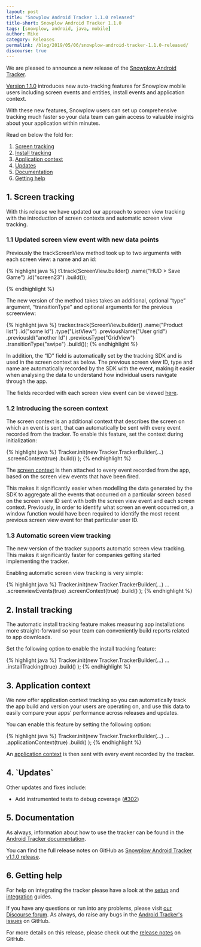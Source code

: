 ```yaml
---
layout: post
title: "Snowplow Android Tracker 1.1.0 released"
title-short: Snowplow Android Tracker 1.1.0
tags: [snowplow, android, java, mobile]
author: Mike
category: Releases
permalink: /blog/2019/05/06/snowplow-android-tracker-1.1.0-released/
discourse: true
---
```


We are pleased to announce a new release of the [Snowplow Android Tracker][repo].

[Version 1.1.0][release-notes] introduces new auto-tracking features for Snowplow mobile users including screen events and entities, install events and application context.

With these new features, Snowplow users can set up comprehensive tracking much faster so your data team can gain access to valuable insights about your application within minutes.

Read on below the fold for:

1. [Screen tracking](#screens)
2. [Install tracking](#installs)
3. [Application context](#application)
4. [Updates](#updates)
5. [Documentation](#docs)
6. [Getting help](#help)

<!--more-->

<h2 id="screens">1. Screen tracking</h2>

With this release we have updated our approach to screen view tracking with the introduction of screen contexts and automatic screen view tracking.

### 1.1 Updated screen view event with new data points

Previously the trackScreenView method took up to two arguments with each screen view: a name and an id:

{% highlight java %}
t1.track(ScreenView.builder()
    .name("HUD > Save Game")
    .id("screen23")
    .build());

{% endhighlight %}

The new version of the method takes takes an additional, optional “type” argument, “transitionType” and optional arguments for the previous screenview:

{% highlight java %}
tracker.track(ScreenView.builder()
    .name("Product list")
    .id("some Id")
    .type("ListView")
    .previousName("User grid")
    .previousId("another Id")
    .previousType("GridView")
    .transitionType("swipe")
    .build());
{% endhighlight %}

In addition, the “ID” field is automatically set by the tracking SDK and is used in the screen context as below. The previous screen view ID, type and name are automatically recorded by the SDK with the event, making it easier when analysing the data to understand how individual users navigate through the app.

The fields recorded with each screen view event can be viewed [here](https://github.com/snowplow/iglu-central/blob/master/schemas/com.snowplowanalytics.mobile/screen_view/jsonschema/1-0-0).

### 1.2 Introducing the screen context

The screen context is an additional context that describes the screen on which an event is sent, that can automatically be sent with every event recorded from the tracker. To enable this feature, set the context during initialization:

{% highlight java %}
Tracker.init(new Tracker.TrackerBuilder(...)
  .screenContext(true)
  .build()
);
{% endhighlight %}

The [screen context](https://github.com/snowplow/iglu-central/blob/b3d1083c60c45416b7713237a43cc628704606dd/schemas/com.snowplowanalytics.mobile/screen/jsonschema/1-0-0) is then attached to every event recorded from the app, based on the screen view events that have been fired.

This makes it significantly easier when modelling the data generated by the SDK to aggregate all the events that occurred on a particular screen based on the screen view ID sent with both the screen view event and each screen context. Previously, in order to identify what screen an event occurred on, a window function would have been required to identify the most recent previous screen view event for that particular user ID.

### 1.3 Automatic screen view tracking

The new version of the tracker supports automatic screen view tracking. This makes it significantly faster for companies getting started implementing the tracker.

Enabling automatic screen view tracking is very simple:

{% highlight java %}
Tracker.init(new Tracker.TrackerBuilder(...)
  ...
  .screenviewEvents(true)
  .screenContext(true)
  .build()
);
{% endhighlight %}




<h2 id="installs">2. Install tracking</h2>

The automatic install tracking feature makes measuring app installations more straight-forward so your team can conveniently build reports related to app downloads.

Set the following option to enable the install tracking feature:

{% highlight java %}
Tracker.init(new Tracker.TrackerBuilder(...)
  ...
  .installTracking(true)
  .build()
);
{% endhighlight %}

<h2 id="application">3. Application context</h2>

We now offer application context tracking so you can automatically track the app build and version your users are operating on, and use this data to easily compare your apps’ performance across releases and updates.

You can enable this feature by setting the following option:

{% highlight java %}
Tracker.init(new Tracker.TrackerBuilder(...)
  ...
  .applicationContext(true)
  .build()
);
{% endhighlight %}

An [application context](https://github.com/snowplow/iglu-central/blob/master/schemas/com.snowplowanalytics.mobile/application/jsonschema/1-0-0) is then sent with every event recorded by the tracker.

<h2 id="updates">4. `Updates`</h2>

Other updates and fixes include:

* Add instrumented tests to debug coverage ([#302][302])

<h2 id="docs">5. Documentation</h2>

As always, information about how to use the tracker can be found in the [Android Tracker documentation][docs].

You can find the full release notes on GitHub as [Snowplow Android Tracker v1.1.0 release][release-notes].

<h2 id="help">6. Getting help</h2>

For help on integrating the tracker please have a look at the [setup][android-setup] and [integration][integration] guides.

If you have any questions or run into any problems, please visit [our Discourse forum][discourse]. As always, do raise any bugs in the [Android Tracker's issues][android-issues] on GitHub.

For more details on this release, please check out the [release notes][release-notes] on GitHub.

[repo]: https://github.com/snowplow/snowplow-android-tracker
[docs]: http://docs.snowplowanalytics.com/open-source/snowplow/trackers/android-tracker/1.1.0/
[release-notes]: https://github.com/snowplow/snowplow-android-tracker/releases/tag/1.1.0
[android-setup]: https://github.com/snowplow/snowplow/wiki/Android-Tracker-Setup
[android-issues]: https://github.com/snowplow/snowplow-android-tracker/issues

[302]: https://github.com/snowplow/snowplow-android-tracker/issues/302

[demo-walkthrough]: https://github.com/snowplow/snowplow/wiki/Android-app-walkthrough#walkthrough
[integration]: https://github.com/snowplow/snowplow/wiki/Android-Integration
[testing]: https://github.com/snowplow/snowplow/wiki/Android-Testing-locally-and-Debugging

[discourse]: http://discourse.snowplowanalytics.com/
